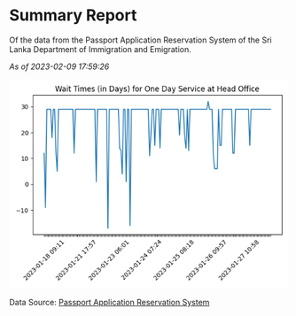 # Summary Report

Of the data from the Passport Application Reservation System of the Sri Lanka Department of Immigration and Emigration.

*As of 2023-02-09 17:59:26*

![Wait Time Chart](summary.wait_time_chart.png)

Data Source: [Passport Application Reservation System](https://eservices.immigration.gov.lk:8443/appointment/pages/reservationApplication.xhtml)